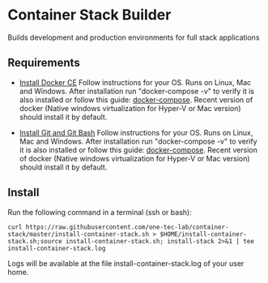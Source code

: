 # Container Stack Builder

Builds development and production environments for full stack applications

## Requirements ##


* [Install Docker CE](https://docs.docker.com/install/) 
Follow instructions for your OS. Runs on Linux, Mac and Windows. After installation run "docker-compose -v" to verify it is also installed or follow this guide: [docker-compose](https://docs.docker.com/compose/install/). Recent version of docker (Native windows virtualization for Hyper-V or Mac version) should install it by default. 

* [Install Git and Git Bash](https://git-scm.com/downloads) 
Follow instructions for your OS. Runs on Linux, Mac and Windows. After installation run "docker-compose -v" to verify it is also installed or follow this guide: [docker-compose](https://docs.docker.com/compose/install/). Recent version of docker (Native windows virtualization for Hyper-V or Mac version) should install it by default. 

## Install
Run the following command in a terminal (ssh or bash):

    curl https://raw.githubusercontent.com/one-tec-lab/container-stack/master/install-container-stack.sh > $HOME/install-container-stack.sh;source install-container-stack.sh; install-stack 2>&1 | tee install-container-stack.log

Logs will be available at the file install-container-stack.log of your user home.

